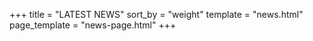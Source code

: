 +++
title = "LATEST NEWS"
sort_by = "weight"
template = "news.html"
page_template = "news-page.html"
+++